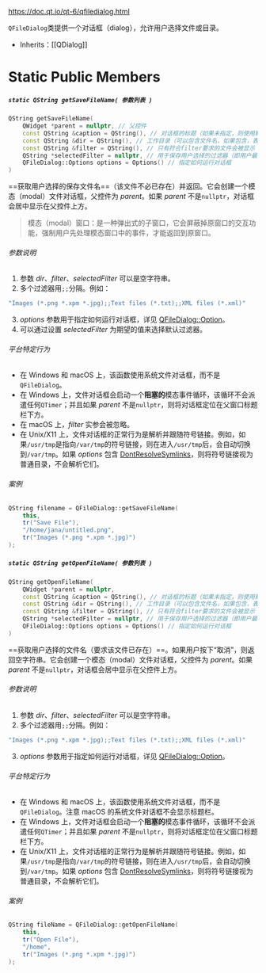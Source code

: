 https://doc.qt.io/qt-6/qfiledialog.html

`QFileDialog`类提供一个对话框（dialog），允许用户选择文件或目录。

- Inherits：[[QDialog]]

# Static Public Members

##### `static QString getSaveFileName( 参数列表 )`

```cpp
QString getSaveFileName(
	QWidget *parent = nullptr, // 父控件
	const QString &caption = QString(), // 对话框的标题（如果未指定，则使用默认标题）
	const QString &dir = QString(), // 工作目录（可以包含文件名，如果包含，表示要保存的文件的默认文件名）
	const QString &filter = QString(), // 只有符合filter要求的文件会被显示
	QString *selectedFilter = nullptr, // 用于保存用户选择的过滤器（即用户最终选择的过滤器会被传递给selectedFilter）
	QFileDialog::Options options = Options() // 指定如何运行对话框
)
```

==获取用户选择的保存文件名==（该文件不必已存在）并返回。它会创建一个模态（modal）文件对话框，父控件为 *parent*。如果 *parent* 不是`nullptr`，对话框会居中显示在父控件上方。

> 模态（modal）窗口：是一种弹出式的子窗口，它会屏蔽掉原窗口的交互功能，强制用户先处理模态窗口中的事件，才能返回到原窗口。

###### 参数说明

1. 参数 *dir*、*filter*、*selectedFilter* 可以是空字符串。
2. 多个过滤器用`;;`分隔。例如：
```cpp
"Images (*.png *.xpm *.jpg);;Text files (*.txt);;XML files (*.xml)"
```
3. *options* 参数用于指定如何运行对话框，详见 [QFileDialog::Option](https://doc.qt.io/qt-6/qfiledialog.html#Option-enum)。
4. 可以通过设置 *selectedFilter* 为期望的值来选择默认过滤器。

###### 平台特定行为

- 在 Windows 和 macOS 上，该函数使用系统文件对话框，而不是 `QFileDialog`。
- 在 Windows 上，文件对话框会启动一个**阻塞的**模态事件循环，该循环不会派遣任何`QTimer`；并且如果 *parent* 不是`nullptr`，则将对话框定位在父窗口标题栏下方。
- 在 macOS 上，*filter* 实参会被忽略。
- 在 Unix/X11 上，文件对话框的正常行为是解析并跟随符号链接。例如，如果`/usr/tmp`是指向`/var/tmp`的符号链接，则在进入`/usr/tmp`后，会自动切换到`/var/tmp`。如果 *options* 包含 [DontResolveSymlinks](https://doc.qt.io/qt-6/qfiledialog.html#Option-enum)，则将符号链接视为普通目录，不会解析它们。

###### 案例

```Cpp
QString filename = QFileDialog::getSaveFileName(
	this,
	tr("Save File"),
	"/home/jana/untitled.png",
	tr("Images (*.png *.xpm *.jpg)")
);
```

##### `static QString getOpenFileName( 参数列表 )`

```cpp
QString getOpenFileName(
	QWidget *parent = nullptr,
	const QString &caption = QString(), // 对话框的标题（如果未指定，则使用默认标题）
	const QString &dir = QString(), // 工作目录（可以包含文件名，如果包含，表示选择该文件）
	const QString &filter = QString(), // 只有符合filter要求的文件会被显示
	QString *selectedFilter = nullptr, // 用于保存用户选择的过滤器（即用户最终选择的过滤器会被传递给selectedFilter）
	QFileDialog::Options options = Options() // 指定如何运行对话框
)
```

==获取用户选择的文件名（要求该文件已存在）==。如果用户按下“取消”，则返回空字符串。它会创建一个模态（modal）文件对话框，父控件为 *parent*。如果 *parent* 不是`nullptr`，对话框会居中显示在父控件上方。

###### 参数说明

1. 参数 *dir*、*filter*、*selectedFilter* 可以是空字符串。
2. 多个过滤器用`;;`分隔。例如：
```cpp
"Images (*.png *.xpm *.jpg);;Text files (*.txt);;XML files (*.xml)"
```
3. *options* 参数用于指定如何运行对话框，详见 [QFileDialog::Option](https://doc.qt.io/qt-6/qfiledialog.html#Option-enum)。

###### 平台特定行为

- 在 Windows 和 macOS 上，该函数使用系统文件对话框，而不是 `QFileDialog`。注意 macOS 的系统文件对话框不会显示标题栏。
- 在 Windows 上，文件对话框会启动一个**阻塞的**模态事件循环，该循环不会派遣任何`QTimer`；并且如果 *parent* 不是`nullptr`，则将对话框定位在父窗口标题栏下方。
- 在 Unix/X11 上，文件对话框的正常行为是解析并跟随符号链接。例如，如果`/usr/tmp`是指向`/var/tmp`的符号链接，则在进入`/usr/tmp`后，会自动切换到`/var/tmp`。如果 *options* 包含 [DontResolveSymlinks](https://doc.qt.io/qt-6/qfiledialog.html#Option-enum)，则将符号链接视为普通目录，不会解析它们。

###### 案例

```cpp
QString fileName = QFileDialog::getOpenFileName(
	this,
	tr("Open File"),
	"/home",
	tr("Images (*.png *.xpm *.jpg)")
);
```